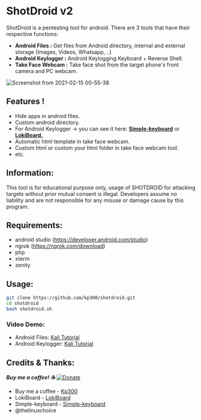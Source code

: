 # ShotDroid v2

ShotDroid is a pentesting tool for android. There are 3 tools that have their respective functions:
 - **Android Files :** Get files from Android directory, internal and external storage (Images, Videos, Whatsapp, ..)
 - **Android Keylogger :** Android Keylogging Keyboard + Reverse Shell.
 - **Take Face Webcam :** Take face shot from the target phone's front camera and PC webcam.
 
 ![Screenshot from 2021-02-15 00-55-38](https://user-images.githubusercontent.com/58439463/107884649-b15d7880-6f28-11eb-929e-1f39e37e1f0e.png)
 
## Features !
 - Hide apps in android files.
 - Custom android directory.
 - For Android Keylogger -> you can see it here: [**Simple-keyboard**](https://github.com/rkkr/simple-keyboard/) or [**LokiBoard.**](https://github.com/IceWreck/LokiBoard-Android-Keylogger)
 - Automatic html template in take face webcam.
 - Custom html or custom your html folder in take face webcam tool.
 - etc.
 
## Information:
This tool is for educational purpose only, usage of SHOTDROID for attacking targets without prior mutual consent is illegal. Developers assume no liability and are not responsible for any misuse or damage cause by this program.
 
## Requirements:
 - android studio (https://developer.android.com/studio)
 - ngrok (https://ngrok.com/download)
 - php
 - xterm
 - zenity

## Usage:
```bash
git clone https://github.com/kp300/shotdroid.git
cd shotdroid
bash shotdroid.sh
```

### Video Demo: 
- Android Files: [Kali Tutorial](https://fb.watch/jO1ccehrVJ/)
- Android Keylogger: [Kali Tutorial](https://www.youtube.com/watch?v=l-9YhrKonDY)

## Credits & Thanks:
***Buy me a coffee! :coffee:***
[![Donate](https://img.shields.io/badge/Donate-PayPal-green.svg)](https://ko-fi.com/kalitutorial)

 - Buy me a coffee - [Kp300](https://ko-fi.com/kalitutorial)
 - LokiBoard - [LokiBoard](https://github.com/IceWreck/LokiBoard-Android-Keylogger)
 - Simple-keyboard - [Simple-keyboard](https://github.com/rkkr/simple-keyboard/)
 - @thelinuxchoice

